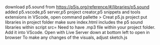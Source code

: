 download p5.sound from https://p5js.org/reference/#/libraries/p5.sound
added p5.vscode,p5 server,p5 project creator,p5 snippets and tools extensions in VScode,
open command pallette > Creat p5.js project
put libraries in project folder
make sure index.html includes the p5 sound libraries within script src=
Need to have .mp3 file within your project folder. Add it into VScode.
Open with Live Server down at bottom left to open in browser
To make any changes of the visuals, adjust sketch.js
